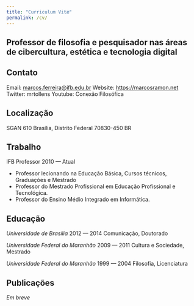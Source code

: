 ```yaml
---
title: "Curriculum Vitæ"
permalink: /cv/
---
```


## Professor de filosofia e pesquisador nas áreas de cibercultura, estética e tecnologia digital

## Contato
Email: marcos.ferreira@ifb.edu.br
Website: https://marcosramon.net
Twitter: mrtollens
Youtube: Conexão Filosófica

## Localização
SGAN 610
Brasília, Distrito Federal 70830-450 BR

## Trabalho
IFB
Professor
2010 — Atual
 - Professor lecionando na Educação Básica, Cursos técnicos, Graduações e Mestrado
 - Professor do Mestrado Profissional em Educação Profissional e Tecnológica.
 - Professor do Ensino Médio Integrado em Informática.

## Educação
*Universidade de Brasília*
2012 — 2014
Comunicação, Doutorado

*Universidade Federal do Maranhão*
2009 — 2011
Cultura e Sociedade, Mestrado

*Universidade Federal do Maranhão*
1999 — 2004
Filosofia, Licenciatura

## Publicações
*Em breve*

